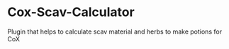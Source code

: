 # Cox-Scav-Calculator
Plugin that helps to calculate scav material and herbs to make potions for CoX

